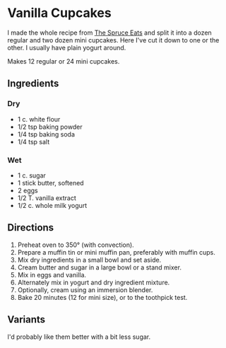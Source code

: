 # Vanilla Cupcakes

I made the whole recipe from [The Spruce Eats](https://www.thespruceeats.com/perfect-vanilla-cupcakes-4120605) and split it into a dozen regular and two dozen mini cupcakes.  Here I've cut it down to one or the other.  I usually have plain yogurt around.

Makes 12 regular or 24 mini cupcakes.

## Ingredients

### Dry

* 1 c. white flour
* 1/2 tsp baking powder
* 1/4 tsp baking soda
* 1/4 tsp salt

### Wet

* 1 c. sugar
* 1 stick butter, softened
* 2 eggs
* 1/2 T. vanilla extract
* 1/2 c. whole milk yogurt

## Directions

1. Preheat oven to 350° (with convection).
2. Prepare a muffin tin or mini muffin pan, preferably with muffin cups.
3. Mix dry ingredients in a small bowl and set aside.
4. Cream butter and sugar in a large bowl or a stand mixer.
5. Mix in eggs and vanilla.
6. Alternately mix in yogurt and dry ingredient mixture.
7. Optionally, cream using an immersion blender.
8. Bake 20 minutes (12 for mini size), or to the toothpick test.

## Variants

I'd probably like them better with a bit less sugar.

